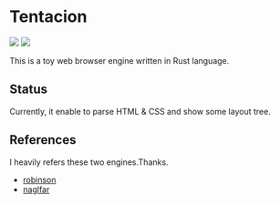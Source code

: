 # Tentacion

![](https://github.com/chansuke/tentacion/workflows/Tentacion%20CI/badge.svg)
[![](http://img.shields.io/badge/license-MIT-blue.svg)](./LICENSE)

This is a toy web browser engine written in Rust language.

## Status
Currently, it enable to parse HTML & CSS and show some layout tree.

## References
I heavily refers these two engines.Thanks.
- [robinson](https://github.com/mbrubeck/robinson)
- [naglfar](https://github.com/maekawatoshiki/naglfar)

